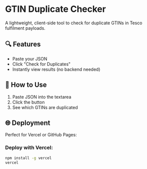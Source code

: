 # GTIN Duplicate Checker

A lightweight, client-side tool to check for duplicate GTINs in Tesco fulfilment payloads.

## 🔍 Features
- Paste your JSON
- Click "Check for Duplicates"
- Instantly view results (no backend needed)

## 🚀 How to Use

1. Paste JSON into the textarea
2. Click the button
3. See which GTINs are duplicated

## 🌐 Deployment

Perfect for Vercel or GitHub Pages:

### Deploy with Vercel:
```bash
npm install -g vercel
vercel
